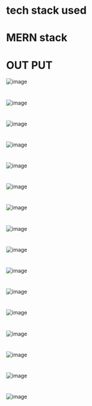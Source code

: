 # tech stack used
# MERN stack

# OUT PUT
![image](https://github.com/virupaksha-b-m/Question_Paper_Generation_for_Outcome_Based_Education/assets/91652877/c4feb96a-ff2d-4488-919e-f6d1e1d32d61)

# 
![image](https://github.com/virupaksha-b-m/Question_Paper_Generation_for_Outcome_Based_Education/assets/91652877/ed74ff8f-d320-438d-b6e9-5f1a5c97a824)
#
![image](https://github.com/virupaksha-b-m/Question_Paper_Generation_for_Outcome_Based_Education/assets/91652877/fa481f51-3f92-43c6-9857-c3df803e21c3)
#
![image](https://github.com/virupaksha-b-m/Question_Paper_Generation_for_Outcome_Based_Education/assets/91652877/d6f9fc01-b21c-4078-90dd-f4db398062ed)
#
![image](https://github.com/virupaksha-b-m/Question_Paper_Generation_for_Outcome_Based_Education/assets/91652877/1de9b969-7870-4466-9d7f-4dfe38886614)
#
![image](https://github.com/virupaksha-b-m/Question_Paper_Generation_for_Outcome_Based_Education/assets/91652877/e1f8cec7-01d2-4da7-b858-921dd466f46e)
#
![image](https://github.com/virupaksha-b-m/Question_Paper_Generation_for_Outcome_Based_Education/assets/91652877/089002c7-8fbb-4382-b819-640955113ddd)
#
![image](https://github.com/virupaksha-b-m/Question_Paper_Generation_for_Outcome_Based_Education/assets/91652877/aa275d64-2a15-4c72-b4c7-e3f5f277e956)
#
![image](https://github.com/virupaksha-b-m/Question_Paper_Generation_for_Outcome_Based_Education/assets/91652877/29d5b534-3003-497c-a3a7-d7530a350662)
#
![image](https://github.com/virupaksha-b-m/Question_Paper_Generation_for_Outcome_Based_Education/assets/91652877/d71ba43a-d160-4bdb-8731-8f1e055af411)
#
![image](https://github.com/virupaksha-b-m/Question_Paper_Generation_for_Outcome_Based_Education/assets/91652877/ba35a8c9-90d7-45e8-be4f-92351b874584)
#
![image](https://github.com/virupaksha-b-m/Question_Paper_Generation_for_Outcome_Based_Education/assets/91652877/d0699f90-23f5-45d4-8e8b-9c08834b6cf6)
#
![image](https://github.com/virupaksha-b-m/Question_Paper_Generation_for_Outcome_Based_Education/assets/91652877/4b5f412a-efaf-434b-9740-ebf5fb938738)
#
![image](https://github.com/virupaksha-b-m/Question_Paper_Generation_for_Outcome_Based_Education/assets/91652877/43908aea-bc55-47db-b2fe-4cc881d379fe)
#
![image](https://github.com/virupaksha-b-m/Question_Paper_Generation_for_Outcome_Based_Education/assets/91652877/1f5e9245-a4ed-4487-a505-0deb9ef9bdf2)
#
![image](https://github.com/virupaksha-b-m/Question_Paper_Generation_for_Outcome_Based_Education/assets/91652877/809b4440-79a2-4d47-8c37-3b0d67378d69)
